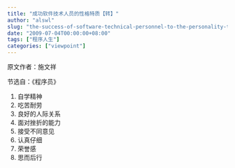 ```yaml
---
title: "成功软件技术人员的性格特质【转】"
author: "alswl"
slug: "the-success-of-software-technical-personnel-to-the-personality-trait"
date: "2009-07-04T00:00:00+08:00"
tags: ["程序人生"]
categories: ["viewpoint"]
---
```


原文作者：施文祥

节选自：《程序员》

1. 自学精神
2. 吃苦耐劳
3. 良好的人际关系
4. 面对挫折的能力
5. 接受不同意见
6. 认真仔细
7. 荣誉感
8. 思而后行
